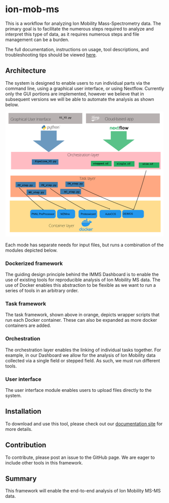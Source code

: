 # ion-mob-ms
This is a workflow for analyzing Ion Mobility Mass-Spectrometry data. The primary goal is to facilitate the numerous steps required to analyze and interpret this type of data, as it requires numerous steps and file management can be a burden.

The full documentation, instructions on usage, tool descriptions, and troubleshooting tips should be viewed [here](https://pnnl-compbio.github.io/ion-mob-ms).

## Architecture
The system is designed to enable users to run individual parts via the command line, using a graphical user interface, or using Nextflow. Currently only the GUI portions are implemented, however we believe that in subsequent versions we will be able to automate the analysis as shown below.

<img src="architecture.png" width="500">

Each mode has separate needs for input files, but runs a combination of the modules depicted below.

### Dockerized framework
The guiding design principle behind the IMMS Dashboard is to enable the use of existing tools for reproducible analysis of Ion Mobility MS data. The use of Docker enables this abstraction to be flexible as we want to run a series of tools in an arbitrary order.

### Task framework

The task framework, shown above in orange, depicts wrapper scripts that run each Docker container. These can also be expanded as more docker containers are added.

### Orchestration

The orchestration layer enables the linking of individual tasks together. For example, in our Dashboard we allow for the analysis of Ion Mobility data collected via a single field or stepped field. As such, we must run different tools.

### User interface
The user interface module enables users to upload files directly to the system.

## Installation
To download and use this tool, please check out our [documentation site](https://pnnl-compbio.github.io/ion-mob-ms) for more details.

## Contribution

To contribute, please post an issue to the GitHub page. We are eager to include other tools in this framework.


## Summary
This framework will enable the end-to-end analysis of Ion Mobility MS-MS data.
